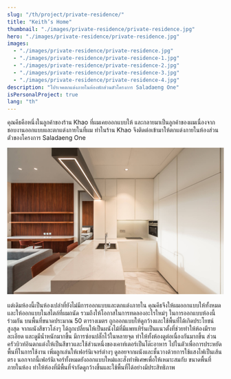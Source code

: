 ```yaml
---
slug: "/th/project/private-residence/"
title: "Keith’s Home"
thumbnail: "./images/private-residence/private-residence.jpg"
hero: "./images/private-residence/private-residence.jpg"
images:
  - "./images/private-residence/private-residence.jpg"
  - "./images/private-residence/private-residence-1.jpg"
  - "./images/private-residence/private-residence-2.jpg"
  - "./images/private-residence/private-residence-3.jpg"
  - "./images/private-residence/private-residence-4.jpg"
description: "โปรเจคตกแต่งภายในห้องพักส่วนตัวโครงการ Saladaeng One"
isPersonalProject: true
lang: "th"
---
```


คุณคีธคือหนึ่งในลูกค้าของร้าน Khao ที่ผมเคยออกแบบให้
และกลายมาเป็นลูกค้าของผมเนื่องจากชอบงานออกแบบและตกแต่งภายในที่ผม
ทำในร้าน Khao จึงติดต่อเข้ามาให้ตกแต่งภายในห้องส่วนตัวของโครงการ
Saladaeng One

![Keith's house 2](./images/private-residence/private-residence-2.jpg)

แต่เดิมห้องนี้เป็นห้องเปล่าที่ยังไม่มีการออกแบบและตกแต่งภายใน
คุณคีธจึงให้ผมออกแบบให้ทั้งหมดและให้ออกแบบในสไตล์ที่ผมถนัด
รวมถึงให้โอกาสในการทดลองอะไรใหม่ๆ ในการออกแบบห้องนี้ร่วมกัน
บนพื้นที่ขนาดประมาณ 50 ตารางเมตร
ถูกออกแบบให้ดูกว้างและใช้พื้นที่ได้เกิดประโยชน์สูงสุด จากผนังสีขาวโล่งๆ
ได้ถูกเปลี่ยนให้เป็นผนังไม้ที่มีแพทเทิร์นเป็นแนวตั้งที่ช่วยทำให้ห้องมีรายละเอียด
และดูมีน้ำหนักมากขึ้น มีการซ่อนปลั๊กไว้ในหลายจุด
ทำให้ทั้งห้องดูต่อเนื่องกันมากขึ้น
ส่วนครัวบิวท์อินตกแต่งให้เป็นสีขาวและใช้ส่วนหนึ่งของเคาท์เตอร์เป็นโต๊ะอาหาร
ไปในตัวเพื่อการประหยัดพื้นที่ในการใช้งาน เพิ่มลูกเล่นให้เฟอร์นิเจอร์ต่างๆ
ดูลอยจากผนังและชั้นวางด้วยการใช้แสงไฟเป็นเส้นตรง
นอกจากนี้เฟอร์นิเจอร์ทั้งหมดยังออกแบบใหม่และสั่งทำพิเศษเพื่อให้เหมาะสมกับ
ขนาดพื้นที่ภายในห้อง
ทำให้ห้องที่มีพื้นที่จำกัดดูกว้างขึ้นและใช้พื้นที่ได้อย่างมีประสิทธิภาพ
